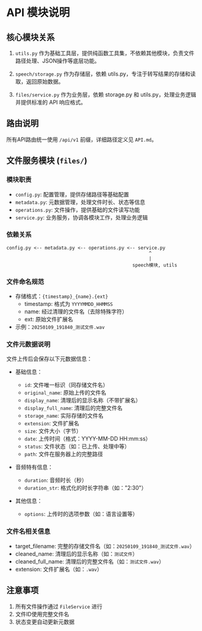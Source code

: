 # API 模块说明

## 核心模块关系

1. `utils.py` 作为基础工具层，提供纯函数工具集，不依赖其他模块，负责文件路径处理、JSON操作等底层功能。

2. `speech/storage.py` 作为存储层，依赖 utils.py，专注于转写结果的存储和读取，返回原始数据。

3. `files/service.py` 作为业务层，依赖 storage.py 和 utils.py，处理业务逻辑并提供标准的 API 响应格式。

## 路由说明
所有API路由统一使用 `/api/v1` 前缀，详细路径定义见 `API.md`。

## 文件服务模块 (`files/`)

### 模块职责
- `config.py`: 配置管理，提供存储路径等基础配置
- `metadata.py`: 元数据管理，处理文件时长、状态等信息
- `operations.py`: 文件操作，提供基础的文件读写功能
- `service.py`: 业务服务，协调各模块工作，处理业务逻辑

### 依赖关系
```
config.py <-- metadata.py <-- operations.py <-- service.py
                                                    ^
                                                    |
                                              speech模块, utils
```

### 文件命名规范
- 存储格式：`{timestamp}_{name}.{ext}`
  - timestamp: 格式为 `YYYYMMDD_HHMMSS`
  - name: 经过清理的文件名（去除特殊字符）
  - ext: 原始文件扩展名
- 示例：`20250109_191840_测试文件.wav`

### 文件元数据说明
文件上传后会保存以下元数据信息：
- 基础信息：
  - `id`: 文件唯一标识（同存储文件名）
  - `original_name`: 原始上传的文件名
  - `display_name`: 清理后的显示名称（不带扩展名）
  - `display_full_name`: 清理后的完整文件名
  - `storage_name`: 实际存储的文件名
  - `extension`: 文件扩展名
  - `size`: 文件大小（字节）
  - `date`: 上传时间（格式：YYYY-MM-DD HH:mm:ss）
  - `status`: 文件状态（如：已上传、处理中等）
  - `path`: 文件在服务器上的完整路径

- 音频特有信息：
  - `duration`: 音频时长（秒）
  - `duration_str`: 格式化的时长字符串（如："2:30"）

- 其他信息：
  - `options`: 上传时的选项参数（如：语言设置等）

### 文件名相关信息
- target_filename: 完整的存储文件名（如：`20250109_191840_测试文件.wav`）
- cleaned_name: 清理后的显示名称（如：`测试文件`）
- cleaned_full_name: 清理后的完整文件名（如：`测试文件.wav`）
- extension: 文件扩展名（如：`.wav`）

## 注意事项
1. 所有文件操作通过 `FileService` 进行
2. 文件ID使用完整文件名
3. 状态变更自动更新元数据 